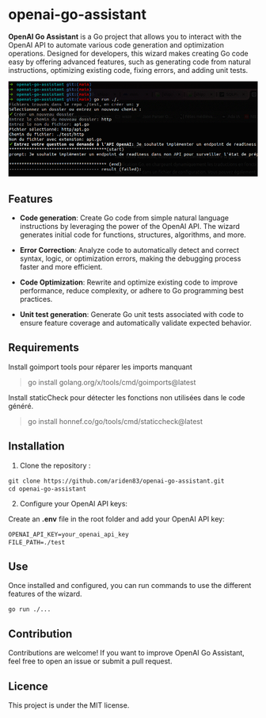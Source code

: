 # openai-go-assistant

**OpenAI Go Assistant** is a Go project that allows you to interact with the OpenAI API to automate various code generation and optimization operations. Designed for developers, this wizard makes creating Go code easy by offering advanced features, such as generating code from natural instructions, optimizing existing code, fixing errors, and adding unit tests.

![openai-go-assistant](./doc/openai-go-assistant.gif)

## Features

- **Code generation**: Create Go code from simple natural language instructions by leveraging the power of the OpenAI API. The wizard generates initial code for functions, structures, algorithms, and more.

- **Error Correction**: Analyze code to automatically detect and correct syntax, logic, or optimization errors, making the debugging process faster and more efficient.

- **Code Optimization**: Rewrite and optimize existing code to improve performance, reduce complexity, or adhere to Go programming best practices.

- **Unit test generation**: Generate Go unit tests associated with code to ensure feature coverage and automatically validate expected behavior.

## Requirements

Install goimport tools pour réparer les imports manquant

> go install golang.org/x/tools/cmd/goimports@latest

Install staticCheck pour détecter les fonctions non utilisées dans le code généré.

> go install honnef.co/go/tools/cmd/staticcheck@latest

## Installation

1. Clone the repository :

```shell
git clone https://github.com/ariden83/openai-go-assistant.git
cd openai-go-assistant
```

2. Configure your OpenAI API keys:

Create an **.env** file in the root folder and add your OpenAI API key:

```env
OPENAI_API_KEY=your_openai_api_key
FILE_PATH=./test
```

## Use

Once installed and configured, you can run commands to use the different features of the wizard.

```
go run ./...
```

## Contribution

Contributions are welcome! If you want to improve OpenAI Go Assistant, feel free to open an issue or submit a pull request.

## Licence

This project is under the MIT license.
